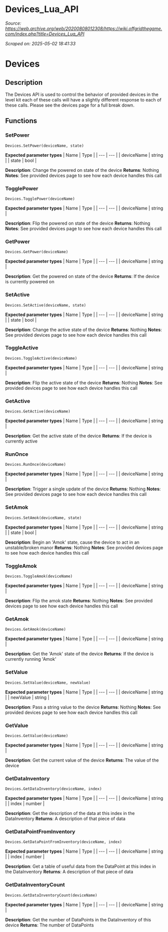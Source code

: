 # Devices_Lua_API

*Source: https://web.archive.org/web/20200808012308/https://wiki.offgridthegame.com/index.php?title=Devices_Lua_API*

*Scraped on: 2025-05-02 18:41:33*

# Devices
## Description
The Devices API is used to control the behavior of provided devices in the level kit each of these calls will have a slightly different response to each of these calls.
					Please see the devices page for a full break down.
## Functions
### SetPower
```
Devices.SetPower(deviceName, state)
```
**Expected parameter types**
| Name | Type |
| --- | --- |
| deviceName | string |
| state | bool |


**Description**: Change the powered on state of the device
**Returns**: Nothing
**Notes**: See provided devices page to see how each device handles this call
### TogglePower
```
Devices.TogglePower(deviceName)
```
**Expected parameter types**
| Name | Type |
| --- | --- |
| deviceName | string |

**Description**: Flip the powered on state of the device
**Returns**: Nothing
**Notes**: See provided devices page to see how each device handles this call
### GetPower
```
Devices.GetPower(deviceName)
```
**Expected parameter types**
| Name | Type |
| --- | --- |
| deviceName | string |

**Description**: Get the powered on state of the device
**Returns**: If the device is currently powered on
### SetActive
```
Devices.SetActive(deviceName, state)
```
**Expected parameter types**
| Name | Type |
| --- | --- |
| deviceName | string |
| state | bool |

**Description**: Change the active state of the device
**Returns**: Nothing
**Notes**: See provided devices page to see how each device handles this call
### ToggleActive
```
Devices.ToggleActive(deviceName)
```
**Expected parameter types**
| Name | Type |
| --- | --- |
| deviceName | string |

**Description**: Flip the active state of the device
**Returns**: Nothing
**Notes**: See provided devices page to see how each device handles this call
### GetActive
```
Devices.GetActive(deviceName)
```
**Expected parameter types**
| Name | Type |
| --- | --- |
| deviceName | string |

**Description**: Get the active state of the device
**Returns**: If the device is currently active
### RunOnce
```
Devices.RunOnce(deviceName)
```
**Expected parameter types**
| Name | Type |
| --- | --- |
| deviceName | string |

**Description**: Trigger a single update of the device
**Returns**: Nothing
**Notes**: See provided devices page to see how each device handles this call
### SetAmok
```
Devices.SetAmok(deviceName, state)
```
**Expected parameter types**
| Name | Type |
| --- | --- |
| deviceName | string |
| state | bool |

**Description**: Begin an 'Amok' state, cause the device to act in an unstable/broken manor
**Returns**: Nothing
**Notes**: See provided devices page to see how each device handles this call
### ToggleAmok
```
Devices.ToggleAmok(deviceName)
```
**Expected parameter types**
| Name | Type |
| --- | --- |
| deviceName | string |

**Description**: Flip the amok state
**Returns**: Nothing
**Notes**: See provided devices page to see how each device handles this call
### GetAmok
```
Devices.GetAmok(deviceName)
```
**Expected parameter types**
| Name | Type |
| --- | --- |
| deviceName | string |

**Description**: Get the 'Amok' state of the device
**Returns**: If the device is currently running 'Amok'
### SetValue
```
Devices.SetValue(deviceName, newValue)
```
**Expected parameter types**
| Name | Type |
| --- | --- |
| deviceName | string |
| newValue | string |

**Description**: Pass a string value to the device
**Returns**: Nothing
**Notes**: See provided devices page to see how each device handles this call
### GetValue
```
Devices.GetValue(deviceName)
```
**Expected parameter types**
| Name | Type |
| --- | --- |
| deviceName | string |

**Description**: Get the current value of the device
**Returns**: The value of the device
### GetDataInventory
```
Devices.GetDataInventory(deviceName, index)
```
**Expected parameter types**
| Name | Type |
| --- | --- |
| deviceName | string |
| index | number |

**Description**: Get the description of the data at this index in the DataInventory
**Returns**: A description of that piece of data
### GetDataPointFromInventory
```
Devices.GetDataPointFromInventory(deviceName, index)
```
**Expected parameter types**
| Name | Type |
| --- | --- |
| deviceName | string |
| index | number |

**Description**: Get a table of useful data from the DataPoint at this index in the DataInventory
**Returns**: A description of that piece of data
### GetDataInventoryCount
```
Devices.GetDataInventoryCount(deviceName)
```
**Expected parameter types**
| Name | Type |
| --- | --- |
| deviceName | string |

**Description**: Get the number of DataPoints in the DataInventory of this device
**Returns**: The number of DataPoints
